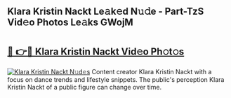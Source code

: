 ## Klara Kristin Nackt Le𝚊k𝚎d N𝚞𝚍e - Part-TzS Vid𝚎o Photos Le𝚊ks GWojM

# <h2><a href="http://fb973f.evod.top/?m=Klara+Kristin+Nackt">🔗 👉🔴 Klara Kristin Nackt Vid𝚎o Ph𝚘t𝚘s</a></h2>

[![Klara Kristin Nackt N𝚞d𝚎s](https://i.imgur.com/8V9OHl7.gif)](http://fb973f.evod.top/?m=Klara+Kristin+Nackt)
Content creator Klara Kristin Nackt with a focus on dance trends and lifestyle snippets. The public's perception Klara Kristin Nackt of a public figure can change over time. 
